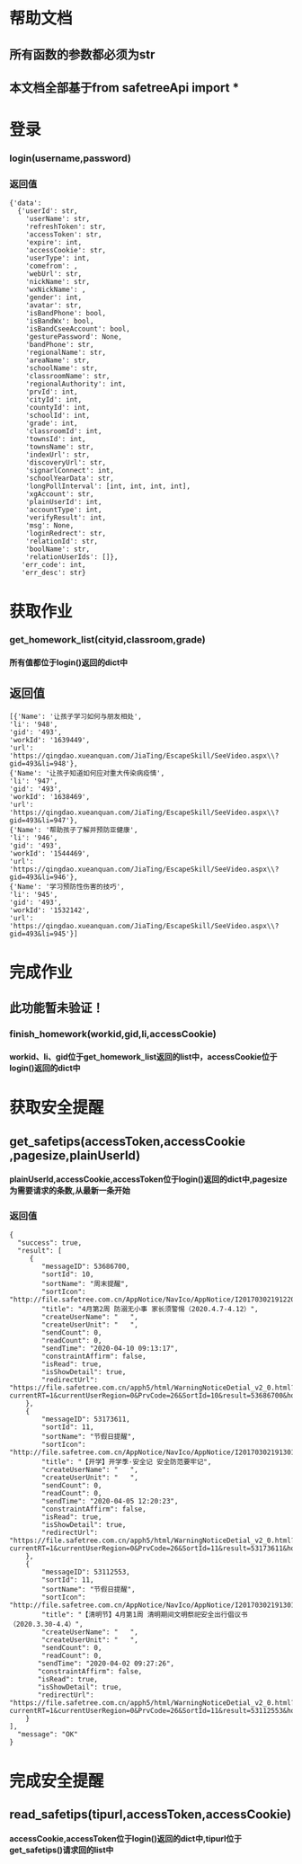 # 帮助文档

## 所有函数的参数都必须为str
## 本文档全部基于from safetreeApi import *

# 登录
    
### login(username,password)

### 返回值
    
    {'data': 
      {'userId': str,
        'userName': str,
        'refreshToken': str,
        'accessToken': str,
        'expire': int,
        'accessCookie': str,
        'userType': int,
        'comefrom': ,
        'webUrl': str,
        'nickName': str,
        'wxNickName': ,
        'gender': int,
        'avatar': str,
        'isBandPhone': bool,
        'isBandWx': bool,
        'isBandCseeAccount': bool,
        'gesturePassword': None,
        'bandPhone': str,
        'regionalName': str,
        'areaName': str,
        'schoolName': str,
        'classroomName': str,
        'regionalAuthority': int,
        'prvId': int,
        'cityId': int,
        'countyId': int,
        'schoolId': int,
        'grade': int,
        'classroomId': int,
        'townsId': int,
        'townsName': str,
        'indexUrl': str,
        'discoveryUrl': str,
        'signarlConnect': int,
        'schoolYearData': str,
        'longPollInterval': [int, int, int, int],
        'xgAccount': str,
        'plainUserId': int,
        'accountType': int,
        'verifyResult': int,
        'msg': None,
        'loginRedrect': str,
        'relationId': str,
        'boolName': str,
        'relationUserIds': []},
       'err_code': int,
       'err_desc': str}

# 获取作业

### get_homework_list(cityid,classroom,grade)

#### 所有值都位于login()返回的dict中

## 返回值
    [{'Name': '让孩子学习如何与朋友相处',
    'li': '948',
    'gid': '493',
    'workId': '1639449',
    'url': 'https://qingdao.xueanquan.com/JiaTing/EscapeSkill/SeeVideo.aspx\\?gid=493&li=948'},
    {'Name': '让孩子知道如何应对重大传染病疫情',
    'li': '947',
    'gid': '493',
    'workId': '1638469',
    'url': 'https://qingdao.xueanquan.com/JiaTing/EscapeSkill/SeeVideo.aspx\\?gid=493&li=947'},
    {'Name': '帮助孩子了解并预防亚健康',
    'li': '946',
    'gid': '493',
    'workId': '1544469',
    'url': 'https://qingdao.xueanquan.com/JiaTing/EscapeSkill/SeeVideo.aspx\\?gid=493&li=946'},
    {'Name': '学习预防性伤害的技巧',
    'li': '945',
    'gid': '493',
    'workId': '1532142',
    'url': 'https://qingdao.xueanquan.com/JiaTing/EscapeSkill/SeeVideo.aspx\\?gid=493&li=945'}]

# 完成作业

## 此功能暂未验证！

### finish_homework(workid,gid,li,accessCookie)

#### workid、li、gid位于get_homework_list返回的list中，accessCookie位于login()返回的dict中

# 获取安全提醒

## get_safetips(accessToken,accessCookie ,pagesize,plainUserId)

#### plainUserId,accessCookie,accessToken位于login()返回的dict中,pagesize为需要请求的条数,从最新一条开始

### 返回值

    {
      "success": true,
      "result": [
         {
            "messageID": 53686700,
            "sortId": 10,
            "sortName": "周末提醒",
            "sortIcon": "http://file.safetree.com.cn/AppNotice/NavIco/AppNotice/I201703021912203329.jpg",
            "title": "4月第2周 防溺无小事 家长须警惕（2020.4.7-4.12）",
            "createUserName": "   ",
            "createUserUnit": "   ",
            "sendCount": 0,
            "readCount": 0,
            "sendTime": "2020-04-10 09:13:17",
            "constraintAffirm": false,
            "isRead": true,
            "isShowDetail": true,
            "redirectUrl": "https://file.safetree.com.cn/apph5/html/WarningNoticeDetial_v2_0.html?currentRT=1&currentUserRegion=0&PrvCode=26&SortId=10&result=53686700&host=https://qingdao.safetree.com.cn"
        },
        {
            "messageID": 53173611,
            "sortId": 11,
            "sortName": "节假日提醒",
            "sortIcon": "http://file.safetree.com.cn/AppNotice/NavIco/AppNotice/I201703021913011372.jpg",
            "title": "【开学】开学季·安全记 安全防范要牢记",
            "createUserName": "   ",
            "createUserUnit": "   ",
            "sendCount": 0,
            "readCount": 0,
            "sendTime": "2020-04-05 12:20:23",
            "constraintAffirm": false,
            "isRead": true,
            "isShowDetail": true,
            "redirectUrl": "https://file.safetree.com.cn/apph5/html/WarningNoticeDetial_v2_0.html?currentRT=1&currentUserRegion=0&PrvCode=26&SortId=11&result=53173611&host=https://qingdao.safetree.com.cn"
        },
        {
            "messageID": 53112553,
            "sortId": 11,
            "sortName": "节假日提醒",
            "sortIcon": "http://file.safetree.com.cn/AppNotice/NavIco/AppNotice/I201703021913011372.jpg",
            "title": "【清明节】4月第1周 清明期间文明祭祀安全出行倡议书（2020.3.30-4.4）",
            "createUserName": "   ",
            "createUserUnit": "   ",
            "sendCount": 0,
            "readCount": 0,
           "sendTime": "2020-04-02 09:27:26",
           "constraintAffirm": false,
           "isRead": true,
           "isShowDetail": true,
           "redirectUrl": "https://file.safetree.com.cn/apph5/html/WarningNoticeDetial_v2_0.html?currentRT=1&currentUserRegion=0&PrvCode=26&SortId=11&result=53112553&host=https://qingdao.safetree.com.cn"
        }
    ],
      "message": "OK"
    }


# 完成安全提醒

## read_safetips(tipurl,accessToken,accessCookie)

#### accessCookie,accessToken位于login()返回的dict中,tipurl位于get_safetips()请求回的list中

